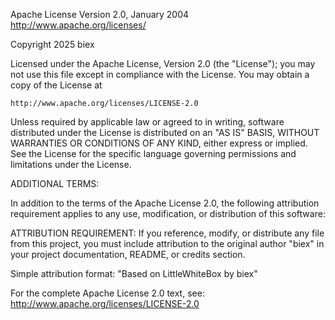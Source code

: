 Apache License
Version 2.0, January 2004
http://www.apache.org/licenses/

Copyright 2025 biex

Licensed under the Apache License, Version 2.0 (the "License");
you may not use this file except in compliance with the License.
You may obtain a copy of the License at

    http://www.apache.org/licenses/LICENSE-2.0

Unless required by applicable law or agreed to in writing, software
distributed under the License is distributed on an "AS IS" BASIS,
WITHOUT WARRANTIES OR CONDITIONS OF ANY KIND, either express or implied.
See the License for the specific language governing permissions and
limitations under the License.

ADDITIONAL TERMS:

In addition to the terms of the Apache License 2.0, the following
attribution requirement applies to any use, modification, or distribution
of this software:

ATTRIBUTION REQUIREMENT:
If you reference, modify, or distribute any file from this project,
you must include attribution to the original author "biex" in your
project documentation, README, or credits section.

Simple attribution format: "Based on LittleWhiteBox by biex"

For the complete Apache License 2.0 text, see:
http://www.apache.org/licenses/LICENSE-2.0
